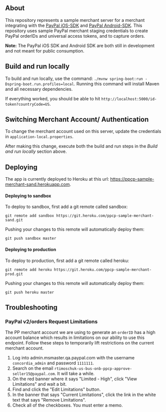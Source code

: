 ## About
This repository represents a sample merchant server for a merchant integrating with the [PayPal iOS-SDK](https://github.com/paypal/iOS-SDK) and [PayPal Android-SDK](https://github.com/paypal/Android-SDK). This repository uses sample PayPal merchant staging credentials to create PayPal orderIDs and universal access tokens, and to capture orders.

**Note:** The PayPal iOS SDK and Android SDK are both still in development and not meant for public consumption.

## Build and run locally
To build and run locally, use the command: `./mvnw spring-boot:run -Dspring-boot.run.profiles=local`. Running this command will install Maven and all necessary dependencies.

If everything worked, you should be able to hit `http://localhost:5000/id-token?countryCode=US`.

## Switching Merchant Account/ Authentication

To change the merchant account used on this server, update the credentials in `application-local.properties`.

After making this change, execute both the build and run steps in the *Build and run locally* section above.

## Deploying

The app is currently deployed to Heroku at this url: https://ppcp-sample-merchant-sand.herokuapp.com.

#### Deploying to sandbox

To deploy to sandbox, first add a git remote called sandbox:

`git remote add sandbox https://git.heroku.com/ppcp-sample-merchant-sand.git`

Pushing your changes to this remote will automatically deploy them:

`git push sandbox master`

#### Deploying to production

To deploy to production, first add a git remote called heroku:

`git remote add heroku https://git.heroku.com/ppcp-sample-merchant-prod.git`

Pushing your changes to this remote will automatically deploy them:

`git push heroku master`

## Troubleshooting

### PayPal v2/orders Request Limitations
The PP merchant account we are using to generate an `orderID` has a high account balance which results in limitations on our ability to use this endpoint. Follow these steps to temporarily lift restrictions on the current merchant account.

1. Log into admin.msmaster.qa.paypal.com with the username `concordia_admin` and password `1111111`.
2. Search on the email `rtimoschuk-us-bus-onb-ppcp-approve-seller15@paypal.com`. It will take a while.
3. On the red banner where it says "Limited - High", click "View Limitations" and wait a bit.
4. Find and click the "Edit Limitations" button.
5. In the banner that says "Current Limitations", click the link in the white text that says "Remove Limitations".
6. Check all of the checkboxes. You must enter a memo.
